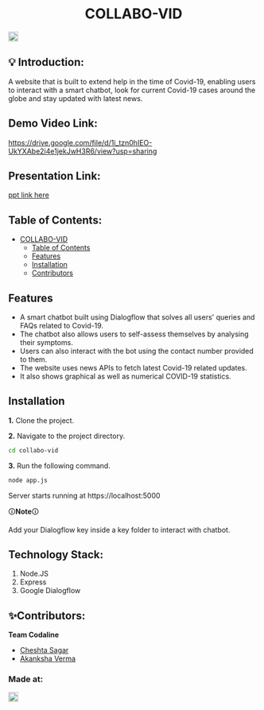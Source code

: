 <h1 align="center">COLLABO-VID</h1>
<p align="center">
</p>

<a href="https://hack36.com"> <img src="http://bit.ly/BuiltAtHack36" height=20px> </a>


## 💡 Introduction:
  A website that is built to extend help in the time of Covid-19, enabling users to interact with a smart chatbot, look for current Covid-19 cases around the globe and stay updated with latest news.
  
## Demo Video Link:
  <a href="https://drive.google.com/file/d/1i_tzn0hIEO-UkYXAbe2i4e1jekJwH3R6/view?usp=sharing">https://drive.google.com/file/d/1i_tzn0hIEO-UkYXAbe2i4e1jekJwH3R6/view?usp=sharing</a>
  
## Presentation Link:
  <a href="https://drive.google.com/file/d/1oq1wMlYDU-ycEBJIg-ZMC3OLWcu0s4th/view?usp=sharing"> ppt link here </a>
  
  
## Table of Contents:
- [COLLABO-VID](#collabo-vid)
  - [Table of Contents](#table-of-contents)
  - [Features](#features)
  - [Installation](#installation)
  - [Contributors](#contributors)
  
## Features
- A smart chatbot built using Dialogflow that solves all users' queries and FAQs related to Covid-19.
- The chatbot also allows users to self-assess themselves by analysing their symptoms.
- Users can also interact with the bot using the contact number provided to them.
- The website uses news APIs to fetch latest Covid-19 related updates.
- It also shows graphical as well as numerical COVID-19 statistics.

## Installation
**1.** Clone the project.

**2.** Navigate to the project directory.

```bash
cd collabo-vid
```
**3.** Run the following command.

```bash
node app.js
```

Server starts running at https://localhost:5000

🛈**Note**🛈

Add your Dialogflow key inside a key folder to interact with chatbot.

## Technology Stack:
  1) Node.JS
  2) Express
  3) Google Dialogflow
  
  

## ✨Contributors:

**Team Codaline**

* [Cheshta Sagar](https://github.com/CheshtaSagar)
* [Akanksha Verma](https://github.com/Akanksha3454Verma)



### Made at:
<a href="https://hack36.com"> <img src="http://bit.ly/BuiltAtHack36" height=20px> </a>